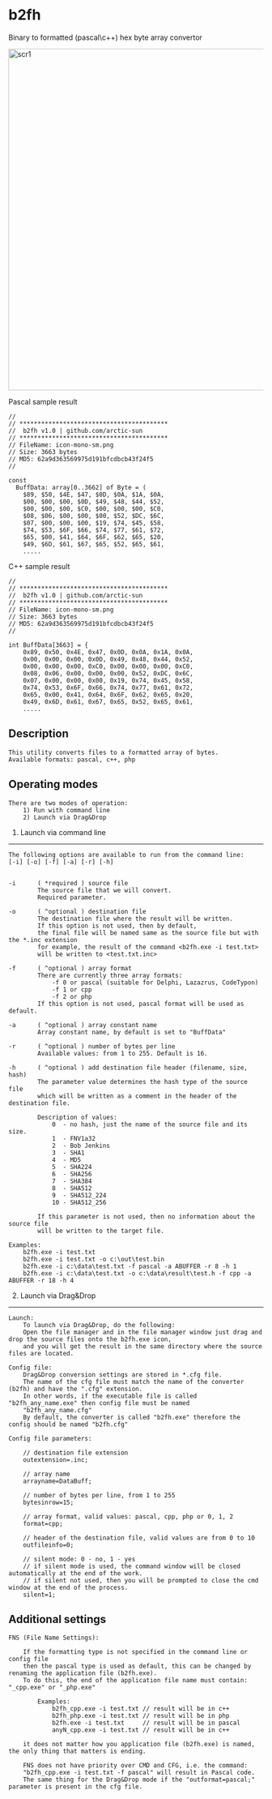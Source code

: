 # b2fh
Binary to formatted (pascal\c++) hex byte array convertor

<img width="674" alt="scr1" src="https://user-images.githubusercontent.com/109481884/179638864-d5941c78-a32e-40b3-9cb4-f2c1fd14a050.png">

Pascal sample result

	//
	// *****************************************
	//  b2fh v1.0 | github.com/arctic-sun       
	// *****************************************
	// FileName: icon-mono-sm.png
	// Size: 3663 bytes
	// MD5: 62a9d363569975d191bfcdbcb43f24f5
	//

	const
	  BuffData: array[0..3662] of Byte = (
	    $89, $50, $4E, $47, $0D, $0A, $1A, $0A, 
	    $00, $00, $00, $0D, $49, $48, $44, $52, 
	    $00, $00, $00, $C0, $00, $00, $00, $C0, 
	    $08, $06, $00, $00, $00, $52, $DC, $6C, 
	    $07, $00, $00, $00, $19, $74, $45, $58, 
	    $74, $53, $6F, $66, $74, $77, $61, $72, 
	    $65, $00, $41, $64, $6F, $62, $65, $20, 
	    $49, $6D, $61, $67, $65, $52, $65, $61, 
	    .....

C++ sample result

	//
	// *****************************************
	//  b2fh v1.0 | github.com/arctic-sun       
	// *****************************************
	// FileName: icon-mono-sm.png
	// Size: 3663 bytes
	// MD5: 62a9d363569975d191bfcdbcb43f24f5
	//

	int BuffData[3663] = {
	    0x89, 0x50, 0x4E, 0x47, 0x0D, 0x0A, 0x1A, 0x0A, 
	    0x00, 0x00, 0x00, 0x0D, 0x49, 0x48, 0x44, 0x52, 
	    0x00, 0x00, 0x00, 0xC0, 0x00, 0x00, 0x00, 0xC0, 
	    0x08, 0x06, 0x00, 0x00, 0x00, 0x52, 0xDC, 0x6C, 
	    0x07, 0x00, 0x00, 0x00, 0x19, 0x74, 0x45, 0x58, 
	    0x74, 0x53, 0x6F, 0x66, 0x74, 0x77, 0x61, 0x72, 
	    0x65, 0x00, 0x41, 0x64, 0x6F, 0x62, 0x65, 0x20, 
	    0x49, 0x6D, 0x61, 0x67, 0x65, 0x52, 0x65, 0x61,
	    .....



Description
-----------

	This utility converts files to a formatted array of bytes.
	Available formats: pascal, c++, php


Operating modes
---------------

	There are two modes of operation:
		1) Run with command line
		2) Launch via Drag&Drop


 1. Launch via command line
 --------------------------

	The following options are available to run from the command line:
	[-i] [-o] [-f] [-a] [-r] [-h]


	-i 		( *required ) source file
			The source file that we will convert.
			Required parameter.

	-o 		( ^optional ) destination file
			The destination file where the result will be written.
			If this option is not used, then by default,
			the final file will be named same as the source file but with the *.inc extension
			for example, the result of the command <b2fh.exe -i test.txt> 
			will be written to <test.txt.inc>

	-f 		( ^optional ) array format
			There are currently three array formats:
				-f 0 or pascal (suitable for Delphi, Lazazrus, CodeTypon)
				-f 1 or cpp
				-f 2 or php
			If this option is not used, pascal format will be used as default.

	-a 		( ^optional ) array constant name
			Array constant name, by default is set to "BuffData"

	-r 		( ^optional ) number of bytes per line
			Available values: from 1 to 255. Default is 16.

	-h 		( ^optional ) add destination file header (filename, size, hash)
			The parameter value determines the hash type of the source file
			which will be written as a comment in the header of the destination file.

			Description of values:
				0  - no hash, just the name of the source file and its size.
				1  - FNV1a32
				2  - Bob Jenkins
				3  - SHA1
				4  - MD5
				5  - SHA224
				6  - SHA256
				7  - SHA384
				8  - SHA512
				9  - SHA512_224
				10 - SHA512_256

			If this parameter is not used, then no information about the source file
			will be written to the target file.
           
	Examples:
        b2fh.exe -i test.txt
		b2fh.exe -i test.txt -o c:\out\test.bin
		b2fh.exe -i c:\data\test.txt -f pascal -a ABUFFER -r 8 -h 1
		b2fh.exe -i c:\data\test.txt -o c:\data\result\test.h -f cpp -a ABUFFER -r 18 -h 4


 2. Launch via Drag&Drop
 -----------------------
    
	Launch:
		To launch via Drag&Drop, do the following:
		Open the file manager and in the file manager window just drag and drop the source files onto the b2fh.exe icon,
		and you will get the result in the same directory where the source files are located.

	Config file:
		Drag&Drop conversion settings are stored in *.cfg file.
		The name of the cfg file must match the name of the converter (b2fh) and have the ".cfg" extension.
		In other words, if the executable file is called "b2fh_any_name.exe" then config file must be named
		"b2fh_any_name.cfg"
		By default, the converter is called "b2fh.exe" therefore the config should be named "b2fh.cfg"

	Config file parameters:

		// destination file extension
		outextension=.inc;

		// array name
		arrayname=DataBuff;

		// number of bytes per line, from 1 to 255
		bytesinrow=15;

		// array format, valid values: pascal, cpp, php or 0, 1, 2
		format=cpp;

		// header of the destination file, valid values ​​are from 0 to 10
		outfileinfo=0;

		// silent mode: 0 - no, 1 - yes
		// if silent mode is used, the command window will be closed automatically at the end of the work.
		// if silent not used, then you will be prompted to close the cmd window at the end of the process.
		silent=1;


Additional settings
-------------------

	FNS (File Name Settings):
	
		If the formatting type is not specified in the command line or config file
		then the pascal type is used as default, this can be changed by renaming the application file (b2fh.exe).
		To do this, the end of the application file name must contain: "_cpp.exe" or "_php.exe"

			Examples:
				b2fh_cpp.exe -i test.txt // result will be in c++
				b2fh_php.exe -i test.txt // result will be in php
				b2fh.exe -i test.txt     // result will be in pascal
				anyN_cpp.exe -i test.txt // result will be in c++

		it does not matter how you application file (b2fh.exe) is named, the only thing that matters is ending.

		FNS does not have priority over CMD and CFG, i.e. the command:
		"b2fh_cpp.exe -i test.txt -f pascal" will result in Pascal code.
		The same thing for the Drag&Drop mode if the "outformat=pascal;" parameter is present in the cfg file.
	
